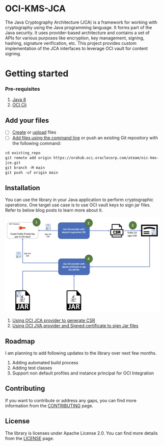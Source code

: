 # OCI-KMS-JCA

The Java Cryptography Architecture (JCA) is a framework for working with cryptography using the Java programming language. It forms part of the Java security. It uses provider-based architecture and contains a set of APIs for various purposes like encryption, key management, signing, hashing, signature verification, etc. This project provides custom implementation of the JCA interfaces to leverage OCI vault for content signing. 

# Getting started

### Pre-requisites

1. [Java 8](https://www.oracle.com/java/)
2. [OCI Cli](https://docs.oracle.com/en-us/iaas/Content/API/SDKDocs/cliinstall.htm)

## Add your files

- [ ] [Create](https://docs.gitlab.com/ee/user/project/repository/web_editor.html#create-a-file) or [upload](https://docs.gitlab.com/ee/user/project/repository/web_editor.html#upload-a-file) files
- [ ] [Add files using the command line](https://docs.gitlab.com/ee/gitlab-basics/add-file.html#add-a-file-using-the-command-line) or push an existing Git repository with the following command:

```
cd existing_repo
git remote add origin https://orahub.oci.oraclecorp.com/ateam/oic-kms-jce.git
git branch -M main
git push -uf origin main
```

## Installation
You can use the library in your Java application to perform cryptographic operations. One target use case is to use OCI vault keys to sign jar files. Refer to below blog posts to learn more about it.

![alt text](image.png)

1. [Using OCI JCA provider to generate CSR](https://www.ateam-oracle.com/post/oci-jca-provider-use-case-generate-csr)
2. [Using OCI JVA provider and Signed certificate to sign Jar files](https://www.ateam-oracle.com/post/oci-jca-provider-use-case-signing-jar-files)

## Roadmap
I am planning to add following updates to the library over next few months.

1. Adding automated build process
2. Adding test classes 
3. Support non default profiles and instance principal for OCI Integration

## Contributing
If you want to contribute or address any gaps, you can find more information from the [CONTRIBUTING](https://github.com/kiranthakkar/oci-kms-jca/blob/main/CONTIBUTING.md) page.

## License
The library is licenses under Apache License 2.0. You can find more details from the [LICENSE](https://github.com/kiranthakkar/oci-kms-jca/blob/main/LICENSE.txt) page.
